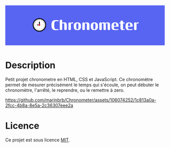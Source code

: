 <h1 align="center">
 <img src="assets/chronometer.png">
</h1>

# Description

Petit projet chronometre en HTML, CSS et JavaScript. Ce chronomètre permet de mesurer précisément le temps qui s'écoule, 
on peut débuter le chronomètre, l'arrêté, le reprendre, ou le remettre à zero.

https://github.com/marinbrb/Chronometer/assets/106074252/1c813a0a-2fcc-4b8a-8e5a-2c36307eee2a

# Licence 

Ce projet est sous licence [MIT](.LICENSE).
